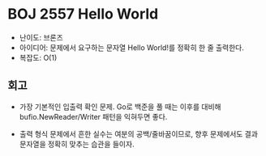 # BOJ 2557 Hello World

- 난이도: 브론즈
- 아이디어: 문제에서 요구하는 문자열 Hello World!를 정확히 한 줄 출력한다.
- 복잡도: O(1)

## 회고

- 가장 기본적인 입출력 확인 문제. Go로 백준을 풀 때는 이후를 대비해 bufio.NewReader/Writer 패턴을 익혀두면 좋다.

- 출력 형식 문제에서 흔한 실수는 여분의 공백/줄바꿈이므로, 향후 문제에서도 결과 문자열을 정확히 맞추는 습관을 들이자.
